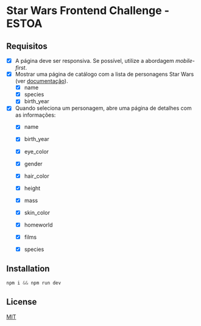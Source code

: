 # Star Wars Frontend Challenge - ESTOA

## Requisitos

- [x] A página deve ser responsiva. Se possível, utilize a abordagem _mobile-first_.
- [x] Mostrar uma página de catálogo com a lista de personagens Star Wars (ver [documentação](https://swapi.dev/documentation#people)).
    - [x] name
    - [x] species
    - [x] birth_year
    
- [x] Quando seleciona um personagem, abre uma página de detalhes com as informações:
    - [x] name
    - [x] birth_year
    - [x] eye_color 
    - [x] gender
    - [x] hair_color
    - [x] height 
    - [x] mass
    - [x] skin_color
    - [x] homeworld
    - [x] films
    - [x] species



## Installation

```python
npm i && npm run dev

```




## License

[MIT](https://choosealicense.com/licenses/mit/)
